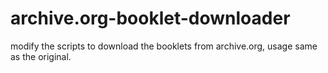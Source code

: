 # archive.org-booklet-downloader

modify the scripts to download the booklets from archive.org, usage same as the original.
